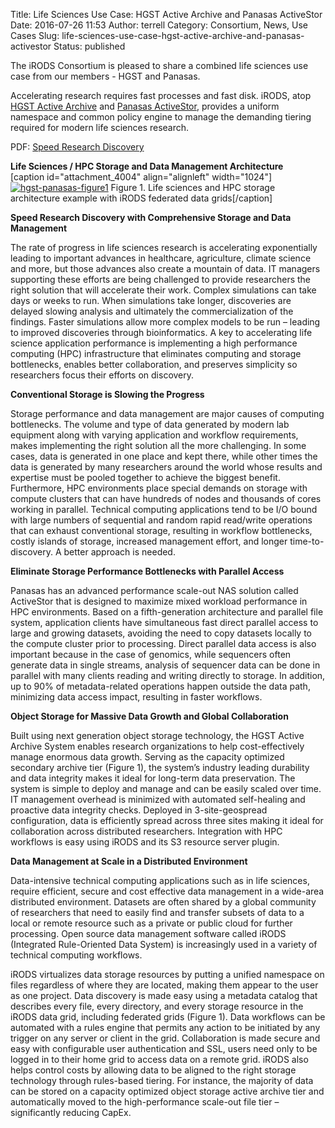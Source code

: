 Title: Life Sciences Use Case: HGST Active Archive and Panasas ActiveStor
Date: 2016-07-26 11:53
Author: terrell
Category: Consortium, News, Use Cases
Slug: life-sciences-use-case-hgst-active-archive-and-panasas-activestor
Status: published

The iRODS Consortium is pleased to share a combined life sciences use
case from our members - HGST and Panasas.

Accelerating research requires fast processes and fast disk. iRODS, atop
[HGST Active
Archive](https://www.hgst.com/products/systems/hgst-active-archive-system)
and [Panasas
ActiveStor](http://www.panasas.com/products/activestor-16-18), provides
a uniform namespace and common policy engine to manage the demanding
tiering required for modern life sciences research.

PDF: [Speed Research
Discovery](http://irods.org/wp-content/uploads/2016/07/Speed-Research-Discovery-UC.pdf)

**Life Sciences / HPC Storage and Data Management Architecture**  
[caption id="attachment\_4004" align="alignleft"
width="1024"][![hgst-panasas-figure1](http://irods.org/wp-content/uploads/2016/07/hgst-panasas-figure1-1024x767.png "Life Sciences / HPC Storage and Data Management Architecture")](http://irods.org/wp-content/uploads/2016/07/hgst-panasas-figure1.png)
Figure 1. Life sciences and HPC storage architecture example with iRODS
federated data grids[/caption]

**Speed Research Discovery with Comprehensive Storage and Data
Management**

The rate of progress in life sciences research is accelerating
exponentially leading to important advances in healthcare, agriculture,
climate science and more, but those advances also create a mountain of
data. IT managers supporting these efforts are being challenged to
provide researchers the right solution that will accelerate their work.
Complex simulations can take days or weeks to run. When simulations take
longer, discoveries are delayed slowing analysis and ultimately the
commercialization of the findings. Faster simulations allow more complex
models to be run – leading to improved discoveries through
bioinformatics. A key to accelerating life science application
performance is implementing a high performance computing (HPC)
infrastructure that eliminates computing and storage bottlenecks,
enables better collaboration, and preserves simplicity so researchers
focus their efforts on discovery.

**Conventional Storage is Slowing the Progress**

Storage performance and data management are major causes of computing
bottlenecks. The volume and type of data generated by modern lab
equipment along with varying application and workflow requirements,
makes implementing the right solution all the more challenging. In some
cases, data is generated in one place and kept there, while other times
the data is generated by many researchers around the world whose results
and expertise must be pooled together to achieve the biggest benefit.
Furthermore, HPC environments place special demands on storage with
compute clusters that can have hundreds of nodes and thousands of cores
working in parallel. Technical computing applications tend to be I/O
bound with large numbers of sequential and random rapid read/write
operations that can exhaust conventional storage, resulting in workflow
bottlenecks, costly islands of storage, increased management effort, and
longer time-to-discovery. A better approach is needed.

**Eliminate Storage Performance Bottlenecks with Parallel Access**

Panasas has an advanced performance scale-out NAS solution called
ActiveStor that is designed to maximize mixed workload performance in
HPC environments. Based on a fifth-generation architecture and parallel
file system, application clients have simultaneous fast direct parallel
access to large and growing datasets, avoiding the need to copy datasets
locally to the compute cluster prior to processing. Direct parallel data
access is also important because in the case of genomics, while
sequencers often generate data in single streams, analysis of sequencer
data can be done in parallel with many clients reading and writing
directly to storage. In addition, up to 90% of metadata-related
operations happen outside the data path, minimizing data access impact,
resulting in faster workflows.

**Object Storage for Massive Data Growth and Global Collaboration**

Built using next generation object storage technology, the HGST Active
Archive System enables research organizations to help cost-effectively
manage enormous data growth. Serving as the capacity optimized secondary
archive tier (Figure 1), the system’s industry leading durability and
data integrity makes it ideal for long-term data preservation. The
system is simple to deploy and manage and can be easily scaled over
time. IT management overhead is minimized with automated self-healing
and proactive data integrity checks. Deployed in 3-site-geospread
configuration, data is efficiently spread across three sites making it
ideal for collaboration across distributed researchers. Integration with
HPC workflows is easy using iRODS and its S3 resource server plugin.

**Data Management at Scale in a Distributed Environment**

Data-intensive technical computing applications such as in life
sciences, require efficient, secure and cost effective data management
in a wide-area distributed environment. Datasets are often shared by a
global community of researchers that need to easily find and transfer
subsets of data to a local or remote resource such as a private or
public cloud for further processing. Open source data management
software called iRODS (Integrated Rule-Oriented Data System) is
increasingly used in a variety of technical computing workflows.

iRODS virtualizes data storage resources by putting a unified namespace
on files regardless of where they are located, making them appear to the
user as one project. Data discovery is made easy using a metadata
catalog that describes every file, every directory, and every storage
resource in the iRODS data grid, including federated grids (Figure 1).
Data workflows can be automated with a rules engine that permits any
action to be initiated by any trigger on any server or client in the
grid. Collaboration is made secure and easy with configurable user
authentication and SSL, users need only to be logged in to their home
grid to access data on a remote grid. iRODS also helps control costs by
allowing data to be aligned to the right storage technology through
rules-based tiering. For instance, the majority of data can be stored on
a capacity optimized object storage active archive tier and
automatically moved to the high-performance scale-out file tier –
significantly reducing CapEx.

